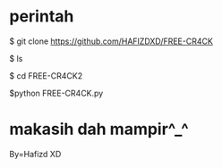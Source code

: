 #  perintah

$ git clone https://github.com/HAFIZDXD/FREE-CR4CK

$ ls

$ cd FREE-CR4CK2

$python FREE-CR4CK.py




#  makasih dah mampir^_^




By=Hafizd XD
